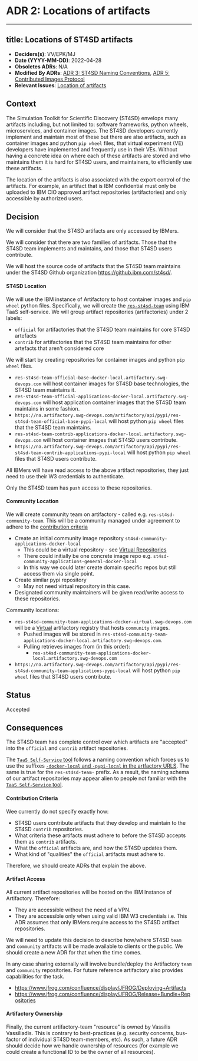 # ADR 2: Locations of artifacts

---
title: Locations of ST4SD artifacts
---

- **Deciders(s)**:  VV/EPK/MJ
- **Date (YYYY-MM-DD)**:  2022-04-28
- **Obsoletes ADRs**:  N/A
- **Modified By ADRs**: [ADR 3: ST4SD Naming Conventions](003-naming.md), [ADR 5: Contributed Images Protocol](005-contributed-images-protocol.md)
- **Relevant Issues**: [Location of artifacts](https://github.ibm.com/st4sd/overview/pull/2)

## Context

The Simulation Toolkit for Scientific Discovery (ST4SD) envelops many artifacts including, but not limited to: software frameworks, python wheels, microservices, and container images. The ST4SD developers currently implement and maintain most of these but there are also artifacts, such as container images and python `pip wheel` files, that virtual experiment (VE) developers have implemented and frequently use in their VEs. Without having a concrete idea on where each of these artifacts are stored and who maintains them it is hard for ST4SD users, and maintainers, to efficiently use these artifacts.

The location of the artifacts is also associated with the export control of the artifacts. For example, an artifact that is IBM confidential must only be uploaded to IBM CIO approved artifact repositories (artifactories) and only accessible by authorized users. 

## Decision

We will consider that the ST4SD artifacts are only accessed by IBMers.

We will consider that there are two families of artifacts. Those that the ST4SD team implements and maintains, and those that ST4SD users contribute.

We will host the source code of artifacts that the ST4SD team maintains under the ST4SD Github organization <https://github.ibm.com/st4sd/>.

#### ST4SD Location

We will use the IBM instance of Artifactory to host container images and `pip wheel` python files. Specifically, we will create the [`res-st4sd-team`](https://self-service.taas.cloud.ibm.com/teams/res-st4sd-team) using IBM TaaS self-service. We will group artifact repositories (artifactories) under 2 labels: 
- `official` for artifactories that the ST4SD team maintains for core ST4SD artefacts 
- `contrib` for artifactories that the ST4SD team maintains for other artefacts that aren't considered core

We will start by creating repositories for container images and python `pip wheel` files.

- `res-st4sd-team-official-base-docker-local.artifactory.swg-devops.com` will host container images for ST4SD base technologies, the ST4SD team maintains it.
- `res-st4sd-team-official-applications-docker-local.artifactory.swg-devops.com` will host application container images that the ST4SD team maintains in some fashion.
- `https://na.artifactory.swg-devops.com/artifactory/api/pypi/res-st4sd-team-official-base-pypi-local` will host python `pip wheel` files that the ST4SD team maintains.
- `res-st4sd-team-contrib-applications-docker-local.artifactory.swg-devops.com` will host container images that ST4SD users contribute.
- `https://na.artifactory.swg-devops.com/artifactory/api/pypi/res-st4sd-team-contrib-applications-pypi-local` will host python `pip wheel` files that ST4SD users contribute.

All IBMers will have read access to the above artifact repositories, they just need to use their W3 credentials to authenticate.

Only the ST4SD team has `push` access to these repositories.

#### Community Location

We will create community team on artifactory - called e.g. `res-st4sd-community-team`. This will be a community managed under agreement to adhere to the [contribution criteria](005-contributed-images-protocol.md)

- Create an initial community image repository `st4sd-community-applications-docker-local` 
  - This could be a virtual repository - see [Virtual Repositories](https://www.jfrog.com/confluence/display/JFROG/Virtual+Repositories)
  - There could initially be one concrete image repo e.g.  `st4sd-community-applications-general-docker-local`
  - In this way we could later create domain specific repos but still access them via single point. 
- Create similar pypi repository
  - May not need virtual repository in this case. 
- Designated community maintainers will be given read/write access to these repositories. 

Community locations:
- `res-st4sd-community-team-applications-docker-virtual.swg-devops.com` will be a [Virtual]((https://www.jfrog.com/confluence/display/JFROG/Virtual+Repositories)) artifactory registry that hosts `community` images.
  - Pushed images will be stored in `res-st4sd-community-team-applications-docker-local.artifactory.swg-devops.com`.
  - Pulling retrieves images from (in this order):
    - `res-st4sd-community-team-applications-docker-local.artifactory.swg-devops.com`
- `https://na.artifactory.swg-devops.com/artifactory/api/pypi/res-st4sd-community-team-applications-pypi-local` will host python `pip wheel` files that ST4SD users contribute.

## Status

Accepted

## Consequences

The ST4SD team has complete control over which artifacts are "accepted" into the `official` and `contrib` artifact repositories.

The [`TaaS Self-Service` tool](https://self-service.taas.cloud.ibm.com) follows a naming convention which forces us to use the suffixes [`-docker-local` and `-pypi-local` in the artfactory URLS](https://taas.cloud.ibm.com/getting-started/artifactory/repository-types.md#repository-types). The same is true for the `res-st4sd-team-` prefix. As a result, the naming schema of our artifact repositories may appear alien to people not familiar with the [`TaaS Self-Service` tool](https://self-service.taas.cloud.ibm.com). 

#### Contribution Criteria

Wee currently do not specify exactly how:

- ST4SD users contribute artifacts that they develop and maintain to the ST4SD `contrib` repositories. 
- What criteria these artifacts must adhere to before the ST4SD accepts them as `contrib` artifacts.
- What the `official` artifacts are, and how the ST4SD updates them.
- What kind of "qualities" the `official` artifacts must adhere to.

Therefore, we should create ADRs that explain the above.

#### Artifact Access

All current artifact repositories will be hosted on the IBM Instance of Artifactory. Therefore:

- They are accessible without the need of a VPN.
- They are accessible only when using valid IBM W3 credentials i.e. This ADR assumes that only IBMers require access to the ST4SD artifact repositories.

We will need to update this decision to describe how/where ST4SD `team` and `community` artifacts will be made available to clients or the public. We should create a new ADR for that when the time comes.

In any case sharing externally will involve bundle/deploy the Artifactory `team` and `community` repositories. For future reference artifactory also provides capabilities for the task.

- https://www.jfrog.com/confluence/display/JFROG/Deploying+Artifacts
- https://www.jfrog.com/confluence/display/JFROG/Release+Bundle+Repositories

#### Artifactory Ownership 

Finally, the current artifactory-team "resource" is owned by Vassilis Vassiliadis. This is contrary to best-practices (e.g. security concerns, bus-factor of individual ST4SD team-members, etc). As such, a future ADR should decide how we handle ownership of resources (for example we could create a functional ID to be the owner of all resources).



